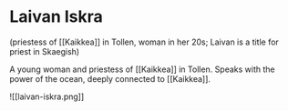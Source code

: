 # Laivan Iskra
(priestess of [[Kaikkea]] in Tollen, woman in her 20s; Laivan is a title for priest in Skaegish)

A young woman and priestess of [[Kaikkea]] in Tollen. Speaks with the power of the ocean, deeply connected to [[Kaikkea]]. 

![[laivan-iskra.png]]
